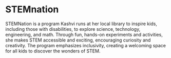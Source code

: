 # STEMnation
STEMNation is a program Kashvi runs at her local library to inspire kids, including those with disabilities, to explore science, technology, engineering, and math. Through fun, hands-on experiments and activities, she makes STEM accessible and exciting, encouraging curiosity and creativity. The program emphasizes inclusivity, creating a welcoming space for all kids to discover the wonders of STEM.
